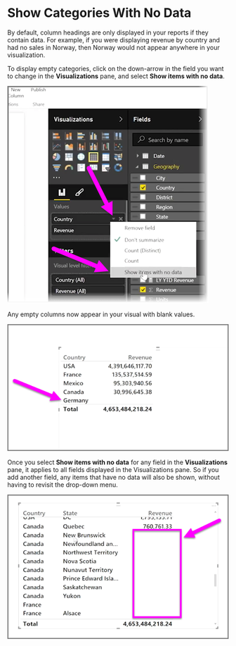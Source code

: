 <properties
   pageTitle="Show Categories with no Data"
   description="Learn how to display empty columns in your visualizations"
   services="powerbi"
   documentationCenter=""
   authors="davidiseminger"
   manager="erikre"
   backup=""
   editor=""
   tags=""
   qualityFocus="no"
   qualityDate=""
   featuredVideoId="rsUMVJAIH00"
   featuredVideoThumb=""
   courseDuration="3m"/>

<tags
   ms.service="powerbi"
   ms.devlang="NA"
   ms.topic="get-started-article"
   ms.tgt_pltfrm="NA"
   ms.workload="powerbi"
   ms.date="09/06/2017"
   ms.author="davidi"/>

# Show Categories With No Data

By default, column headings are only displayed in your reports if they contain data. For example, if you were displaying revenue by country and had no sales in Norway, then Norway would not appear anywhere in your visualization.

To display empty categories, click on the down-arrow in the field you want to change in the  **Visualizations** pane, and select **Show items with no data**.

![](media/powerbi-learning-3-11c-display-empty-categories/3-11c_1.png)

Any empty columns now appear in your visual with blank values.

![](media/powerbi-learning-3-11c-display-empty-categories/3-11c_2.png)

Once you select **Show items with no data** for any field in the **Visualizations** pane, it applies to all fields displayed in the Visualizations pane. So if you add another field, any items that have no data will also be shown, without having to revisit the drop-down menu.

![](media/powerbi-learning-3-11c-display-empty-categories/3-11c_3.png)
